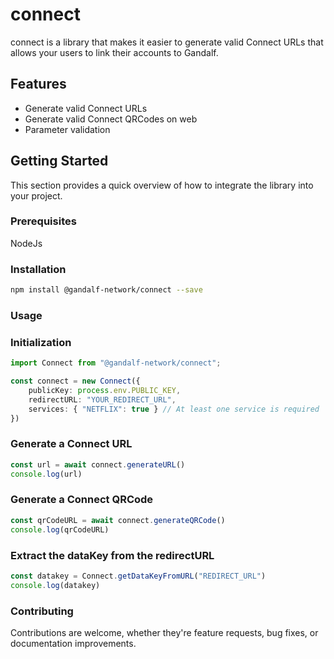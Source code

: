 # connect

connect is a library that makes it easier to generate valid Connect URLs that allows your users to link their accounts to Gandalf.

## Features

- Generate valid Connect URLs
- Generate valid Connect QRCodes on web
- Parameter validation

## Getting Started

This section provides a quick overview of how to integrate the library into your project.

### Prerequisites

NodeJs

### Installation

```bash
npm install @gandalf-network/connect --save
```

### Usage

### Initialization

```typescript
import Connect from "@gandalf-network/connect";

const connect = new Connect({
    publicKey: process.env.PUBLIC_KEY, 
    redirectURL: "YOUR_REDIRECT_URL",
    services: { "NETFLIX": true } // At least one service is required
})
```

### Generate a Connect URL

```typescript
const url = await connect.generateURL()
console.log(url)
```

### Generate a Connect QRCode

```typescript
const qrCodeURL = await connect.generateQRCode()
console.log(qrCodeURL)
```

### Extract the dataKey from the redirectURL

```typescript
const datakey = Connect.getDataKeyFromURL("REDIRECT_URL")
console.log(datakey)
```

### Contributing

Contributions are welcome, whether they're feature requests, bug fixes, or documentation improvements.
